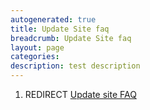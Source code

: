 ```yaml
---
autogenerated: true
title: Update Site faq
breadcrumb: Update Site faq
layout: page
categories: 
description: test description
---
```


1.  REDIRECT [Update site FAQ](Update_site_FAQ "wikilink")
